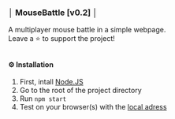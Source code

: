 ### │ MouseBattle [v0.2] │

A multiplayer mouse battle in a simple webpage.  
Leave a ⭐️ to support the project!

##
#### ⚙️ Installation
 1. First, intall [Node.JS](https://nodejs.org/)
 2. Go to the root of the project directory
 3. Run `npm start`
 4. Test on your browser(s) with the [local adress](http://localhost:3000)
